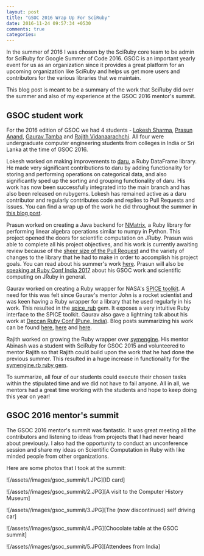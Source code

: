 ```yaml
---
layout: post
title: "GSOC 2016 Wrap Up For SciRuby"
date: 2016-11-24 09:57:34 +0530
comments: true
categories:
---
```


In the summer of 2016 I was chosen by the SciRuby core team to be admin for SciRuby for Google Summer of Code 2016. GSOC is an important yearly event for us as an organization since it provides a great platform for an upcoming organization like SciRuby and helps us get more users and contributors for the various libraries that we maintain.

This blog post is meant to be a summary of the work that SciRuby did over the summer and also of my experience at the GSOC 2016 mentor's summit.

## GSOC student work

For the 2016 edition of GSOC we had 4 students - [Lokesh Sharma](https://github.com/lokeshh), [Prasun Anand](https://github.com/prasunanand), [Gaurav Tamba](https://github.com/gau27) and [Rajith Vidanaarachchi](https://github.com/rajithv). All four were undergraduate computer engineering students from colleges in India or Sri Lanka at the time of GSOC 2016.

Lokesh worked on making improvements to [daru](https://github.com/sciruby/daru), a Ruby DataFrame library. He made very significant contributions to daru by adding functionality for storing and performing operations on categorical data, and also significantly sped up the sorting and grouping functionality of daru. His work has now been successfully integrated into the main branch and has also been released on rubygems. Lokesh has remained active as a daru contributor and regularly contributes code and replies to Pull Requests and issues. You can find a wrap up of the work he did throughout the summer in [this blog post](http://sciruby.com/blog/2016/11/24/gsoc-2016-adding-categorical-data-support/).

Prasun worked on creating a Java backend for [NMatrix](https://github.com/sciruby/nmatrix), a Ruby library for performing linear algebra operations similar to numpy in Python. This project opened the doors for scientific computation on JRuby. Prasun was able to complete all his project objectives, and his work is currently awaiting review because of the [sheer size of the Pull Request](https://github.com/SciRuby/nmatrix/pull/558) and the variety of changes to the library that he had to make in order to accomplish his project goals. You can read about his summer's work [here](http://sciruby.com/blog/2016/10/24/gsoc-2016-port-nmatrix-to-jruby/). Prasun will also be [speaking at Ruby Conf India 2017](http://rubyconfindia.org/program/#prasun-anand) about his GSOC work and scientific computing on JRuby in general.

Gaurav worked on creating a Ruby wrapper for NASA's [SPICE toolkit](https://naif.jpl.nasa.gov/naif/toolkit.html). A need for this was felt since Gaurav's mentor John is a rocket scientist and was keen having a Ruby wrapper for a library that he used regularly in his work. This resulted in the [spice_rub](https://github.com/SciRuby/spice_rub) gem. It exposes a very intuitive Ruby interface to the SPICE toolkit. Gaurav also gave a lightning talk about his work at [Deccan Ruby Conf (Pune, India)](). Blog posts summarizing his work can be found [here](http://sciruby.com/blog/2016/11/24/spicerub-kernelpool-and-kernels/), [here](http://sciruby.com/blog/2016/11/24/gsoc-2016-a-look-at-spicerub-body/) and [here](http://sciruby.com/blog/2016/11/24/gsoc-2016-a-look-at-spicerub-time/).

Rajith worked on growing the Ruby wrapper over [symengine](https://github.com/symengine/symengine). His mentor Abinash was a student with SciRuby for GSOC 2015 and volunteered to mentor Rajith so that Rajith could build upon the work that he had done the previous summer. This resulted in a huge increase in functionality for the [symengine.rb ruby gem](https://github.com/symengine/symengine.rb).

To summarize, all four of our students could execute their chosen tasks within the stipulated time and we did not have to fail anyone. All in all, we mentors had a great time working with the students and hope to keep doing this year on year!

## GSOC 2016 mentor's summit

The GSOC 2016 mentor's summit was fantastic. It was great meeting all the contributors and listening to ideas from projects that I had never heard about previously. I also had the opportunity to conduct an unconference session and  share my ideas on Scientific Computation in Ruby with like minded people from other organizations.

Here are some photos that I took at the summit:

![/assets//images/gsoc_summit/1.JPG][ID card]

![/assets//images/gsoc_summit/2.JPG][A visit to the Computer History Museum]

![/assets//images/gsoc_summit/3.JPG][The (now discontinued) self driving car]

![/assets//images/gsoc_summit/4.JPG][Chocolate table at the GSOC summit]

![/assets//images/gsoc_summit/5.JPG][Attendees from India]
